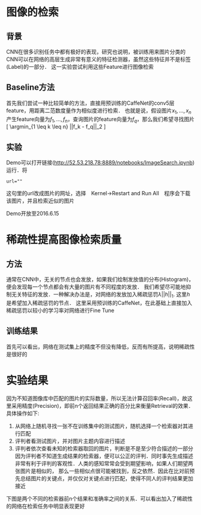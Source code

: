 # 图像的检索
## 背景
CNN在很多识别任务中都有极好的表现，研究也说明，被训练用来图片分类的CNN可以在网络的高层生成非常有意义的特征检测器，虽然这些特征并不是标签(Label)的一部分．
这一实验尝试利用这些Feature进行图像检索

## Baseline方法
首先我们尝试一种比较简单的方法，直接用预训练的CaffeNet的conv5层feature，用距离二范数度量作为相似度进行检索．
也就是说，假设图片$x_1, ..., x_n$产生feature向量为$f_1, ..., f_n$，查询图片的feature向量为$f_q$，那么我们希望寻找图片
\[ \argmin_{1 \leq k \leq n} ||f_k - f_q||_2 \]

## 实验
Demo可以打开链接(http://52.53.218.78:8889/notebooks/ImageSearch.ipynb)运行．将
```
url=""
```
这句里的url改成图片的网址，选择　Kernel->Restart and Run All　程序会下载该图片，并且检索近似的图片

Demo开放至2016.6.15

# 稀疏性提高图像检索质量
## 方法
通常在CNN中，无关的节点也会发放，如果我们绘制发放值的分布(Histogram)，便会发现每一个节点都会有大量的图片有不同程度的发放．
我们希望尽可能地抑制无关特征的发放．一种解决办法是，对网络的发放加入稀疏惩罚$\lambda ||h||_1$. 这里$h$是希望加入稀疏惩罚的节点．
这里采用预训练的CaffeNet，在此基础上直接加入稀疏惩罚以较小的学习率对网络进行Fine Tune

## 训练结果
首先可以看出，网络在测试集上的精度不但没有降低，反而有所提高，说明稀疏性是很好的

# 实验结果
因为不知道图像库中匹配的图片的实际数量，所以无法计算召回率(Recall)，故这里采用精度(Precision)，即前n个返回结果正确的百分比来衡量Retrieval的效果．
具体操作如下:
1. 从网络上随机寻找一张不在训练集中的测试图片，随机选择一个检索器对其进行匹配
2. 评判者看测试图片，并对图片主题内容进行描述
3. 评判者依次查看未知的检索器取回的图片，判断是不是至少符合描述的一部分
因为评判者不知道生成结果的检索器，便可以公正的评判．同时事先生成描述非常有利于评判的客观性．人类的感知常常会受到期望影响，如果人们期望两张图片是相似的，
那么一些相似点很可能被找到，反之依然．因此在比对前预先总结图片的关键点，并仅仅对关键点进行匹配，使得不同人的评判结果更加接近

下图是两个不同的检索器前n个结果和准确率之间的关系．可以看出加入了稀疏性的网络在检索任务中明显表现更好